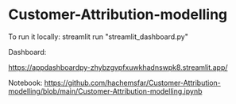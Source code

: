 # Customer-Attribution-modelling

To run it locally: streamlit run "streamlit_dashboard.py"

Dashboard:

https://appdashboardpy-zhybzgvpfxuwkhadnswpk8.streamlit.app/

Notebook:
https://github.com/hachemsfar/Customer-Attribution-modelling/blob/main/Customer-Attribution-modelling.ipynb
